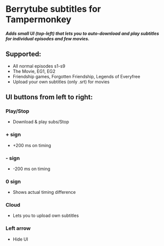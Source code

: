 # Berrytube subtitles for Tampermonkey
##### Adds small UI (top-left) that lets you to auto-download and play subtitles for individual episodes and few movies.

## Supported:
- All normal episodes s1-s9
- The Movie, EG1, EG2
- Friendship games, Forgotten Friendship, Legends of Everyfree
- Upload your own subtitles (only .srt) for movies

## UI buttons from left to right:
### Play/Stop
- Download & play subs/Stop
### + sign
- +200 ms on timing
### - sign
- -200 ms on timing
### 0 sign
- Shows actual timing difference
### Cloud
- Lets you to upload own subtitles 
### Left arrow
- Hide UI
